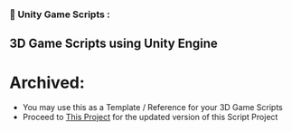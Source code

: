 ### 🔨 Unity Game Scripts :
3D Game Scripts using Unity Engine
---

<h1>Archived: </h1>

- You may use this as a Template / Reference for your 3D Game Scripts
- Proceed to [This Project](https://github.com/SagaeHaruki/3D-GameScripts) for the updated version of this Script Project

